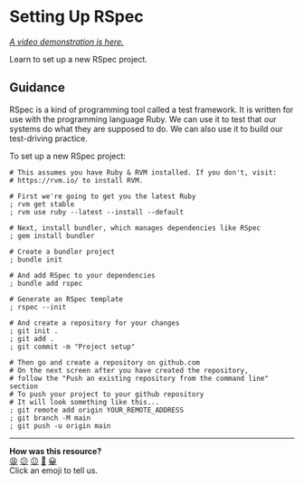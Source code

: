 # Setting Up RSpec

_[A video demonstration is here.](https://www.youtube.com/watch?v=wHkVhq5R0_8&t=600s)_

Learn to set up a new RSpec project.

## Guidance

RSpec is a kind of programming tool called a test framework. It is written for
use with the programming language Ruby. We can use it to test that our systems
do what they are supposed to do. We can also use it to build our test-driving
practice.

To set up a new RSpec project:

```shell
# This assumes you have Ruby & RVM installed. If you don't, visit:
# https://rvm.io/ to install RVM.

# First we're going to get you the latest Ruby
; rvm get stable
; rvm use ruby --latest --install --default

# Next, install bundler, which manages dependencies like RSpec
; gem install bundler

# Create a bundler project
; bundle init

# And add RSpec to your dependencies
; bundle add rspec

# Generate an RSpec template
; rspec --init

# And create a repository for your changes
; git init .
; git add .
; git commit -m "Project setup"

# Then go and create a repository on github.com
# On the next screen after you have created the repository,
# follow the "Push an existing repository from the command line" section
# To push your project to your github repository
# It will look something like this...
; git remote add origin YOUR_REMOTE_ADDRESS
; git branch -M main
; git push -u origin main
```


<!-- BEGIN GENERATED SECTION DO NOT EDIT -->

---

**How was this resource?**  
[😫](https://airtable.com/shrUJ3t7KLMqVRFKR?prefill_Repository=makersacademy/golden-square&prefill_File=pills/setting_up_an_rspec_project.md&prefill_Sentiment=😫) [😕](https://airtable.com/shrUJ3t7KLMqVRFKR?prefill_Repository=makersacademy/golden-square&prefill_File=pills/setting_up_an_rspec_project.md&prefill_Sentiment=😕) [😐](https://airtable.com/shrUJ3t7KLMqVRFKR?prefill_Repository=makersacademy/golden-square&prefill_File=pills/setting_up_an_rspec_project.md&prefill_Sentiment=😐) [🙂](https://airtable.com/shrUJ3t7KLMqVRFKR?prefill_Repository=makersacademy/golden-square&prefill_File=pills/setting_up_an_rspec_project.md&prefill_Sentiment=🙂) [😀](https://airtable.com/shrUJ3t7KLMqVRFKR?prefill_Repository=makersacademy/golden-square&prefill_File=pills/setting_up_an_rspec_project.md&prefill_Sentiment=😀)  
Click an emoji to tell us.

<!-- END GENERATED SECTION DO NOT EDIT -->
